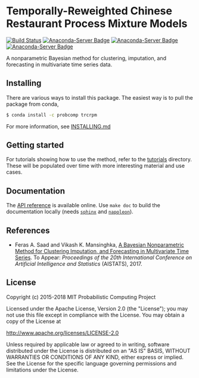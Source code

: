 # Temporally-Reweighted Chinese Restaurant Process Mixture Models

[![Build Status](https://travis-ci.org/probcomp/trcrpm.svg?branch=master)](https://travis-ci.org/probcomp/trcrpm)
[![Anaconda-Server Badge](https://anaconda.org/probcomp/trcrpm/badges/version.svg)](https://anaconda.org/probcomp/trcrpm)
[![Anaconda-Server Badge](https://anaconda.org/probcomp/trcrpm/badges/platforms.svg)](https://anaconda.org/probcomp/trcrpm)
[![Anaconda-Server Badge](https://anaconda.org/probcomp/trcrpm/badges/latest_release_date.svg)](https://anaconda.org/probcomp/trcrpm)


A nonparametric Bayesian method for clustering, imputation, and forecasting
in multivariate time series data.

## Installing

There are various ways to install this package. The easiest way is to pull
the package from conda,

```bash
$ conda install -c probcomp trcrpm
```

For more information, see [INSTALLING.md](./INSTALLING.md)

## Getting started

For tutorials showing how to use the method, refer to the
[tutorials](./tutorials) directory. These will be populated over time with more
interesting material and use cases.

## Documentation

The [API reference](https://probcomp-1.csail.mit.edu/trcrpm/doc/api.html) is
available online. Use `make doc` to build the documentation locally (needs
[`sphinx`](http://www.sphinx-doc.org/en/stable/install.html) and
[`napoleon`](https://sphinxcontrib-napoleon.readthedocs.io/en/latest/)).

## References

* Feras A. Saad and Vikash K. Mansinghka, [A Bayesian Nonparametric Method for
  Clustering Imputation, and Forecasting in Multivariate Time
  Series](https://arxiv.org/abs/1710.06900). To Appear: _Proceedings of the 20th
  International Conference on Artificial Intelligence and Statistics_ (AISTATS),
  2017.

## License

Copyright (c) 2015-2018 MIT Probabilistic Computing Project

Licensed under the Apache License, Version 2.0 (the "License");
you may not use this file except in compliance with the License.
You may obtain a copy of the License at

   http://www.apache.org/licenses/LICENSE-2.0

Unless required by applicable law or agreed to in writing, software
distributed under the License is distributed on an "AS IS" BASIS,
WITHOUT WARRANTIES OR CONDITIONS OF ANY KIND, either express or implied.
See the License for the specific language governing permissions and
limitations under the License.
